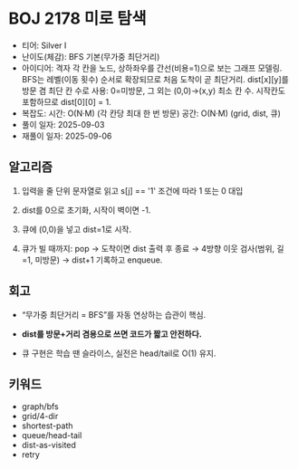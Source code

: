 # BOJ 2178 미로 탐색

- 티어: Silver I
- 난이도(체감): BFS 기본(무가중 최단거리)
- 아이디어: 격자 각 칸을 노드, 상하좌우를 간선(비용=1)으로 보는 그래프 모델링. BFS는 레벨(이동 횟수) 순서로 확장되므로 처음 도착이 곧 최단거리. dist[x][y]를 방문 겸 최단 칸 수로 사용: 0=미방문, 그 외는 (0,0)→(x,y) 최소 칸 수. 시작칸도 포함하므로 dist[0][0] = 1.
- 복잡도: 시간: O(N·M) (각 칸당 최대 한 번 방문) 공간: O(N·M) (grid, dist, 큐)
- 풀이 일자: 2025-09-03
- 재풀이 일자: 2025-09-06

## 알고리즘

1. 입력을 줄 단위 문자열로 읽고 s[j] == '1' 조건에 따라 1 또는 0 대입

2. dist를 0으로 초기화, 시작이 벽이면 -1.

3. 큐에 (0,0)을 넣고 dist=1로 시작.

4. 큐가 빌 때까지: pop → 도착이면 dist 출력 후 종료 → 4방향 이웃 검사(범위, 길=1, 미방문) → dist+1 기록하고 enqueue.

## 회고

- “무가중 최단거리 = BFS”를 자동 연상하는 습관이 핵심.

- **dist를 방문+거리 겸용으로 쓰면 코드가 짧고 안전하다.**

- 큐 구현은 학습 땐 슬라이스, 실전은 head/tail로 O(1) 유지.

## 키워드

- graph/bfs
- grid/4-dir
- shortest-path
- queue/head-tail
- dist-as-visited
- retry
